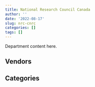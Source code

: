 ```yaml
---
title: National Research Council Canada
author: ''
date: '2022-08-17'
slug: nrc-cnrc
categories: []
tags: []
---
```


<script src="/rmarkdown-libs/htmlwidgets/htmlwidgets.js"></script>
<link href="/rmarkdown-libs/datatables-css/datatables-crosstalk.css" rel="stylesheet" />
<script src="/rmarkdown-libs/datatables-binding/datatables.js"></script>
<script src="/rmarkdown-libs/jquery/jquery-3.6.0.min.js"></script>
<link href="/rmarkdown-libs/dt-core-bootstrap/css/dataTables.bootstrap.min.css" rel="stylesheet" />
<link href="/rmarkdown-libs/dt-core-bootstrap/css/dataTables.bootstrap.extra.css" rel="stylesheet" />
<script src="/rmarkdown-libs/dt-core-bootstrap/js/jquery.dataTables.min.js"></script>
<script src="/rmarkdown-libs/dt-core-bootstrap/js/dataTables.bootstrap.min.js"></script>
<link href="/rmarkdown-libs/crosstalk/css/crosstalk.min.css" rel="stylesheet" />
<script src="/rmarkdown-libs/crosstalk/js/crosstalk.min.js"></script>
<script src="/rmarkdown-libs/htmlwidgets/htmlwidgets.js"></script>
<link href="/rmarkdown-libs/datatables-css/datatables-crosstalk.css" rel="stylesheet" />
<script src="/rmarkdown-libs/datatables-binding/datatables.js"></script>
<script src="/rmarkdown-libs/jquery/jquery-3.6.0.min.js"></script>
<link href="/rmarkdown-libs/dt-core-bootstrap/css/dataTables.bootstrap.min.css" rel="stylesheet" />
<link href="/rmarkdown-libs/dt-core-bootstrap/css/dataTables.bootstrap.extra.css" rel="stylesheet" />
<script src="/rmarkdown-libs/dt-core-bootstrap/js/jquery.dataTables.min.js"></script>
<script src="/rmarkdown-libs/dt-core-bootstrap/js/dataTables.bootstrap.min.js"></script>
<link href="/rmarkdown-libs/crosstalk/css/crosstalk.min.css" rel="stylesheet" />
<script src="/rmarkdown-libs/crosstalk/js/crosstalk.min.js"></script>

Department content here.

## Vendors

<div id="htmlwidget-1" style="width:100%;height:auto;" class="datatables html-widget"></div>
<script type="application/json" data-for="htmlwidget-1">{"x":{"style":"bootstrap","filter":"none","vertical":false,"data":[["<a href=\"/vendors/3m_canada_company/\">3M CANADA COMPANY<\/a>","<a href=\"/vendors/4083261_canada/\">4083261 CANADA<\/a>","<a href=\"/vendors/ab_sciex/\">AB SCIEX<\/a>","<a href=\"/vendors/abb/\">ABB<\/a>","<a href=\"/vendors/acklands_grainger/\">ACKLANDS GRAINGER<\/a>","<a href=\"/vendors/act/\">ACT<\/a>","<a href=\"/vendors/adga_group/\">ADGA GROUP<\/a>","<a href=\"/vendors/adobe/\">ADOBE<\/a>","<a href=\"/vendors/advanced_business_interiors/\">ADVANCED BUSINESS INTERIORS<\/a>","<a href=\"/vendors/aecom/\">AECOM<\/a>","<a href=\"/vendors/aero_feu/\">AERO FEU<\/a>","<a href=\"/vendors/agilent/\">AGILENT<\/a>","<a href=\"/vendors/ainsworth/\">AINSWORTH<\/a>","<a href=\"/vendors/air_liquide_canada/\">AIR LIQUIDE CANADA<\/a>","<a href=\"/vendors/alcaide_webster_architects/\">ALCAIDE WEBSTER ARCHITECTS<\/a>","<a href=\"/vendors/alliance_energy/\">ALLIANCE ENERGY<\/a>","<a href=\"/vendors/alliance_engineering_construction/\">ALLIANCE ENGINEERING CONSTRUCTION<\/a>","<a href=\"/vendors/altis_human_resources/\">ALTIS HUMAN RESOURCES<\/a>","<a href=\"/vendors/amazon/\">AMAZON<\/a>","<a href=\"/vendors/ameresco_canada/\">AMERESCO CANADA<\/a>","<a href=\"/vendors/ansys_canada/\">ANSYS CANADA<\/a>","<a href=\"/vendors/applied_electonics/\">APPLIED ELECTONICS<\/a>","<a href=\"/vendors/aps_aviation/\">APS AVIATION<\/a>","<a href=\"/vendors/architecture_evoq/\">ARCHITECTURE EVOQ<\/a>","<a href=\"/vendors/ari_financial_services/\">ARI FINANCIAL SERVICES<\/a>","<a href=\"/vendors/atco/\">ATCO<\/a>","<a href=\"/vendors/av_tech/\">AV TECH<\/a>","<a href=\"/vendors/avi_spl_canada/\">AVI SPL CANADA<\/a>","<a href=\"/vendors/avjet_holding/\">AVJET HOLDING<\/a>","<a href=\"/vendors/avmax_aviation_services/\">AVMAX AVIATION SERVICES<\/a>","<a href=\"/vendors/axt/\">AXT<\/a>","<a href=\"/vendors/banfield_seguin/\">BANFIELD SEGUIN<\/a>","<a href=\"/vendors/bdo_canada/\">BDO CANADA<\/a>","<a href=\"/vendors/bell_canada/\">BELL CANADA<\/a>","<a href=\"/vendors/bell_textron/\">BELL TEXTRON<\/a>","<a href=\"/vendors/black_mcdonald/\">BLACK MCDONALD<\/a>","<a href=\"/vendors/bluewave_energy/\">BLUEWAVE ENERGY<\/a>","<a href=\"/vendors/blumetric_environmental/\">BLUMETRIC ENVIRONMENTAL<\/a>","<a href=\"/vendors/bmt_fleet_technology/\">BMT FLEET TECHNOLOGY<\/a>","<a href=\"/vendors/bouthillette_parizeau/\">BOUTHILLETTE PARIZEAU<\/a>","<a href=\"/vendors/brawn_construction/\">BRAWN CONSTRUCTION<\/a>","<a href=\"/vendors/bruker/\">BRUKER<\/a>","<a href=\"/vendors/cache_computer_consulting/\">CACHE COMPUTER CONSULTING<\/a>","<a href=\"/vendors/cadex/\">CADEX<\/a>","<a href=\"/vendors/cae/\">CAE<\/a>","<a href=\"/vendors/calian/\">CALIAN<\/a>","<a href=\"/vendors/campbell_scientific_canada/\">CAMPBELL SCIENTIFIC CANADA<\/a>","<a href=\"/vendors/canadian_corps_of_commissionaires/\">CANADIAN CORPS OF COMMISSIONAIRES<\/a>","<a href=\"/vendors/canadian_standards_association/\">CANADIAN STANDARDS ASSOCIATION<\/a>","<a href=\"/vendors/canon/\">CANON<\/a>","<a href=\"/vendors/cansel_survey_equipment/\">CANSEL SURVEY EQUIPMENT<\/a>","<a href=\"/vendors/careworx/\">CAREWORX<\/a>","<a href=\"/vendors/carleton_electric/\">CARLETON ELECTRIC<\/a>","<a href=\"/vendors/carleton_university/\">CARLETON UNIVERSITY<\/a>","<a href=\"/vendors/casp_aerospace/\">CASP AEROSPACE<\/a>","<a href=\"/vendors/cbci_telecom/\">CBCI TELECOM<\/a>","<a href=\"/vendors/cbcl/\">CBCL<\/a>","<a href=\"/vendors/cdw_canada/\">CDW CANADA<\/a>","<a href=\"/vendors/cedrom_sni/\">CEDROM SNI<\/a>","<a href=\"/vendors/chu_sainte_justine/\">CHU SAINTE JUSTINE<\/a>","<a href=\"/vendors/cima/\">CIMA<\/a>","<a href=\"/vendors/cistel_technology/\">CISTEL TECHNOLOGY<\/a>","<a href=\"/vendors/closereach/\">CLOSEREACH<\/a>","<a href=\"/vendors/cnw_group/\">CNW GROUP<\/a>","<a href=\"/vendors/coastal_restoration_masonry/\">COASTAL RESTORATION MASONRY<\/a>","<a href=\"/vendors/compagnie_amplexor_canada/\">COMPAGNIE AMPLEXOR CANADA<\/a>","<a href=\"/vendors/construction_jessiko/\">CONSTRUCTION JESSIKO<\/a>","<a href=\"/vendors/contract_community/\">CONTRACT COMMUNITY<\/a>","<a href=\"/vendors/coradix_technology_consulting/\">CORADIX TECHNOLOGY CONSULTING<\/a>","<a href=\"/vendors/cummins_canada/\">CUMMINS CANADA<\/a>","<a href=\"/vendors/d_mark_biosciences/\">D MARK BIOSCIENCES<\/a>","<a href=\"/vendors/dalhousie_university/\">DALHOUSIE UNIVERSITY<\/a>","<a href=\"/vendors/decisive_technologies/\">DECISIVE TECHNOLOGIES<\/a>","<a href=\"/vendors/defran/\">DEFRAN<\/a>","<a href=\"/vendors/delco_automation/\">DELCO AUTOMATION<\/a>","<a href=\"/vendors/dell_computer/\">DELL COMPUTER<\/a>","<a href=\"/vendors/deloitte_and_touche/\">DELOITTE AND TOUCHE<\/a>","<a href=\"/vendors/diamond_and_schmitt_architects/\">DIAMOND AND SCHMITT ARCHITECTS<\/a>","<a href=\"/vendors/domus_building_cleaning/\">DOMUS BUILDING CLEANING<\/a>","<a href=\"/vendors/dst_consulting_engineers/\">DST CONSULTING ENGINEERS<\/a>","<a href=\"/vendors/dymech_engineering/\">DYMECH ENGINEERING<\/a>","<a href=\"/vendors/dynamic_personnel_consultants/\">DYNAMIC PERSONNEL CONSULTANTS<\/a>","<a href=\"/vendors/ebsco_canada/\">EBSCO CANADA<\/a>","<a href=\"/vendors/eclipsys_solutions/\">ECLIPSYS SOLUTIONS<\/a>","<a href=\"/vendors/ecole_de_langues_abce/\">ECOLE DE LANGUES ABCE<\/a>","<a href=\"/vendors/elsevier/\">ELSEVIER<\/a>","<a href=\"/vendors/englobe/\">ENGLOBE<\/a>","<a href=\"/vendors/eperformance/\">EPERFORMANCE<\/a>","<a href=\"/vendors/ernst_young/\">ERNST YOUNG<\/a>","<a href=\"/vendors/esbe_scientific_industries/\">ESBE SCIENTIFIC INDUSTRIES<\/a>","<a href=\"/vendors/esri/\">ESRI<\/a>","<a href=\"/vendors/excavation_loiselle/\">EXCAVATION LOISELLE<\/a>","<a href=\"/vendors/excel_human_resources/\">EXCEL HUMAN RESOURCES<\/a>","<a href=\"/vendors/exp_services/\">EXP SERVICES<\/a>","<a href=\"/vendors/fast_forward_french/\">FAST FORWARD FRENCH<\/a>","<a href=\"/vendors/fca_canada/\">FCA CANADA<\/a>","<a href=\"/vendors/felix_technology/\">FELIX TECHNOLOGY<\/a>","<a href=\"/vendors/ford_motor_company/\">FORD MOTOR COMPANY<\/a>","<a href=\"/vendors/galenvs_sciences/\">GALENVS SCIENCES<\/a>","<a href=\"/vendors/gamble_technologies/\">GAMBLE TECHNOLOGIES<\/a>","<a href=\"/vendors/gap_wireless/\">GAP WIRELESS<\/a>","<a href=\"/vendors/gartner/\">GARTNER<\/a>","<a href=\"/vendors/gatestone/\">GATESTONE<\/a>","<a href=\"/vendors/gdi_services/\">GDI SERVICES<\/a>","<a href=\"/vendors/gemma_property_services/\">GEMMA PROPERTY SERVICES<\/a>","<a href=\"/vendors/general_electric_canada/\">GENERAL ELECTRIC CANADA<\/a>","<a href=\"/vendors/general_motors/\">GENERAL MOTORS<\/a>","<a href=\"/vendors/genesis_integration/\">GENESIS INTEGRATION<\/a>","<a href=\"/vendors/genome_quebec/\">GENOME QUEBEC<\/a>","<a href=\"/vendors/gfl_environmental/\">GFL ENVIRONMENTAL<\/a>","<a href=\"/vendors/gil_son_construction/\">GIL SON CONSTRUCTION<\/a>","<a href=\"/vendors/global_total_office/\">GLOBAL TOTAL OFFICE<\/a>","<a href=\"/vendors/global_upholstery/\">GLOBAL UPHOLSTERY<\/a>","<a href=\"/vendors/golder_associates/\">GOLDER ASSOCIATES<\/a>","<a href=\"/vendors/goss_gilroy/\">GOSS GILROY<\/a>","<a href=\"/vendors/grand_toy/\">GRAND TOY<\/a>","<a href=\"/vendors/hatch/\">HATCH<\/a>","<a href=\"/vendors/haworth/\">HAWORTH<\/a>","<a href=\"/vendors/hewlett_packard/\">HEWLETT PACKARD<\/a>","<a href=\"/vendors/highlands_fuel_delivery/\">HIGHLANDS FUEL DELIVERY<\/a>","<a href=\"/vendors/hitachi_data_systems/\">HITACHI DATA SYSTEMS<\/a>","<a href=\"/vendors/honeywell/\">HONEYWELL<\/a>","<a href=\"/vendors/horizant/\">HORIZANT<\/a>","<a href=\"/vendors/hoskin_scientific/\">HOSKIN SCIENTIFIC<\/a>","<a href=\"/vendors/houle_electric/\">HOULE ELECTRIC<\/a>","<a href=\"/vendors/humansystems/\">HUMANSYSTEMS<\/a>","<a href=\"/vendors/hydro_one/\">HYDRO ONE<\/a>","<a href=\"/vendors/hypertec/\">HYPERTEC<\/a>","<a href=\"/vendors/ibi_group_architects_canada/\">IBI GROUP ARCHITECTS CANADA<\/a>","<a href=\"/vendors/ibiska_telecom/\">IBISKA TELECOM<\/a>","<a href=\"/vendors/ibm_canada/\">IBM CANADA<\/a>","<a href=\"/vendors/illumina_canada/\">ILLUMINA CANADA<\/a>","<a href=\"/vendors/imp_group/\">IMP GROUP<\/a>","<a href=\"/vendors/imperial_cleaners/\">IMPERIAL CLEANERS<\/a>","<a href=\"/vendors/info_tech_research_group/\">INFO TECH RESEARCH GROUP<\/a>","<a href=\"/vendors/insa/\">INSA<\/a>","<a href=\"/vendors/institut_national_d_optique/\">INSTITUT NATIONAL D OPTIQUE<\/a>","<a href=\"/vendors/integra_networks/\">INTEGRA NETWORKS<\/a>","<a href=\"/vendors/integrated_distribution_systems/\">INTEGRATED DISTRIBUTION SYSTEMS<\/a>","<a href=\"/vendors/ipss/\">IPSS<\/a>","<a href=\"/vendors/irving_oil/\">IRVING OIL<\/a>","<a href=\"/vendors/isomass_scientific/\">ISOMASS SCIENTIFIC<\/a>","<a href=\"/vendors/itex/\">ITEX<\/a>","<a href=\"/vendors/j_l_richards_associates/\">J L RICHARDS ASSOCIATES<\/a>","<a href=\"/vendors/j_p_gravel_construction/\">J P GRAVEL CONSTRUCTION<\/a>","<a href=\"/vendors/j_w_lindsay_enterprises/\">J W LINDSAY ENTERPRISES<\/a>","<a href=\"/vendors/john_wiley_sons/\">JOHN WILEY SONS<\/a>","<a href=\"/vendors/jp2g_consultants/\">JP2G CONSULTANTS<\/a>","<a href=\"/vendors/jumec_construction/\">JUMEC CONSTRUCTION<\/a>","<a href=\"/vendors/jumping_elephants/\">JUMPING ELEPHANTS<\/a>","<a href=\"/vendors/kaycom/\">KAYCOM<\/a>","<a href=\"/vendors/keysight_technologies_canada/\">KEYSIGHT TECHNOLOGIES CANADA<\/a>","<a href=\"/vendors/kf_aerospace/\">KF AEROSPACE<\/a>","<a href=\"/vendors/kingsview_construction/\">KINGSVIEW CONSTRUCTION<\/a>","<a href=\"/vendors/kone/\">KONE<\/a>","<a href=\"/vendors/kpmg/\">KPMG<\/a>","<a href=\"/vendors/kwc_architects/\">KWC ARCHITECTS<\/a>","<a href=\"/vendors/l3harris/\">L3HARRIS<\/a>","<a href=\"/vendors/laval_lab/\">LAVAL LAB<\/a>","<a href=\"/vendors/lengkeek_vessel_engineering/\">LENGKEEK VESSEL ENGINEERING<\/a>","<a href=\"/vendors/les_entreprises_fervel/\">LES ENTREPRISES FERVEL<\/a>","<a href=\"/vendors/les_traductions_tessier/\">LES TRADUCTIONS TESSIER<\/a>","<a href=\"/vendors/levitt_safety/\">LEVITT SAFETY<\/a>","<a href=\"/vendors/life_technologies/\">LIFE TECHNOLOGIES<\/a>","<a href=\"/vendors/like_10/\">LIKE 10<\/a>","<a href=\"/vendors/lionbridge/\">LIONBRIDGE<\/a>","<a href=\"/vendors/m_sullivan_son/\">M SULLIVAN SON<\/a>","<a href=\"/vendors/macdonald_dettwiler_and_associates/\">MACDONALD DETTWILER AND ASSOCIATES<\/a>","<a href=\"/vendors/macewen_petroleum/\">MACEWEN PETROLEUM<\/a>","<a href=\"/vendors/manpower_services_canada/\">MANPOWER SERVICES CANADA<\/a>","<a href=\"/vendors/maplesoft_consulting/\">MAPLESOFT CONSULTING<\/a>","<a href=\"/vendors/maxsys_staffing_and_consulting/\">MAXSYS STAFFING AND CONSULTING<\/a>","<a href=\"/vendors/maxxam_analytics/\">MAXXAM ANALYTICS<\/a>","<a href=\"/vendors/megalexis_communications/\">MEGALEXIS COMMUNICATIONS<\/a>","<a href=\"/vendors/microsoft_canada/\">MICROSOFT CANADA<\/a>","<a href=\"/vendors/millbrook_tactical/\">MILLBROOK TACTICAL<\/a>","<a href=\"/vendors/mindwire_systems/\">MINDWIRE SYSTEMS<\/a>","<a href=\"/vendors/mishkumi_technologies/\">MISHKUMI TECHNOLOGIES<\/a>","<a href=\"/vendors/mnp/\">MNP<\/a>","<a href=\"/vendors/morrison_hershfield/\">MORRISON HERSHFIELD<\/a>","<a href=\"/vendors/mts_allstream/\">MTS ALLSTREAM<\/a>","<a href=\"/vendors/national_arts_centre/\">NATIONAL ARTS CENTRE<\/a>","<a href=\"/vendors/nattiq/\">NATTIQ<\/a>","<a href=\"/vendors/nimble_information_strategies/\">NIMBLE INFORMATION STRATEGIES<\/a>","<a href=\"/vendors/nisha_techonologies/\">NISHA TECHONOLOGIES<\/a>","<a href=\"/vendors/nissan_canada/\">NISSAN CANADA<\/a>","<a href=\"/vendors/norlon_builders_london/\">NORLON BUILDERS LONDON<\/a>","<a href=\"/vendors/notra/\">NOTRA<\/a>","<a href=\"/vendors/nova_networks/\">NOVA NETWORKS<\/a>","<a href=\"/vendors/onx_enterprise_solutions/\">ONX ENTERPRISE SOLUTIONS<\/a>","<a href=\"/vendors/openframe_technologies/\">OPENFRAME TECHNOLOGIES<\/a>","<a href=\"/vendors/opentext/\">OPENTEXT<\/a>","<a href=\"/vendors/opsis/\">OPSIS<\/a>","<a href=\"/vendors/oracle_canada/\">ORACLE CANADA<\/a>","<a href=\"/vendors/orangutech/\">ORANGUTECH<\/a>","<a href=\"/vendors/otis_elevator/\">OTIS ELEVATOR<\/a>","<a href=\"/vendors/ottawa_greenbelt_construction/\">OTTAWA GREENBELT CONSTRUCTION<\/a>","<a href=\"/vendors/pal_aerospace/\">PAL AEROSPACE<\/a>","<a href=\"/vendors/paladin_group/\">PALADIN GROUP<\/a>","<a href=\"/vendors/parsons_canada/\">PARSONS CANADA<\/a>","<a href=\"/vendors/peters_construction/\">PETERS CONSTRUCTION<\/a>","<a href=\"/vendors/phaselock_systems_international/\">PHASELOCK SYSTEMS INTERNATIONAL<\/a>","<a href=\"/vendors/pitney_bowes/\">PITNEY BOWES<\/a>","<a href=\"/vendors/pmg_technologies/\">PMG TECHNOLOGIES<\/a>","<a href=\"/vendors/pomerleau/\">POMERLEAU<\/a>","<a href=\"/vendors/pra/\">PRA<\/a>","<a href=\"/vendors/pricewaterhouse_coopers/\">PRICEWATERHOUSE COOPERS<\/a>","<a href=\"/vendors/primex_project_management/\">PRIMEX PROJECT MANAGEMENT<\/a>","<a href=\"/vendors/procom_consultants/\">PROCOM CONSULTANTS<\/a>","<a href=\"/vendors/prologic_systems/\">PROLOGIC SYSTEMS<\/a>","<a href=\"/vendors/promaxis/\">PROMAXIS<\/a>","<a href=\"/vendors/proquest/\">PROQUEST<\/a>","<a href=\"/vendors/protak_consulting_group/\">PROTAK CONSULTING GROUP<\/a>","<a href=\"/vendors/purespirit_solutions/\">PURESPIRIT SOLUTIONS<\/a>","<a href=\"/vendors/pylon_electronics/\">PYLON ELECTRONICS<\/a>","<a href=\"/vendors/qiagen/\">QIAGEN<\/a>","<a href=\"/vendors/qmr/\">QMR<\/a>","<a href=\"/vendors/quantum_management_services/\">QUANTUM MANAGEMENT SERVICES<\/a>","<a href=\"/vendors/queen_s_university/\">QUEEN S UNIVERSITY<\/a>","<a href=\"/vendors/r_w_tomlinson/\">R W TOMLINSON<\/a>","<a href=\"/vendors/radiation_solutions/\">RADIATION SOLUTIONS<\/a>","<a href=\"/vendors/randstad/\">RANDSTAD<\/a>","<a href=\"/vendors/raymond_chabot_grant_thornton/\">RAYMOND CHABOT GRANT THORNTON<\/a>","<a href=\"/vendors/republic_architecture/\">REPUBLIC ARCHITECTURE<\/a>","<a href=\"/vendors/roche_diagnostics/\">ROCHE DIAGNOSTICS<\/a>","<a href=\"/vendors/rogers/\">ROGERS<\/a>","<a href=\"/vendors/rohde_schwarz_canada/\">ROHDE SCHWARZ CANADA<\/a>","<a href=\"/vendors/russel_metals/\">RUSSEL METALS<\/a>","<a href=\"/vendors/sap/\">SAP<\/a>","<a href=\"/vendors/sas_institute/\">SAS INSTITUTE<\/a>","<a href=\"/vendors/sharp_electronics/\">SHARP ELECTRONICS<\/a>","<a href=\"/vendors/shell_canada_products/\">SHELL CANADA PRODUCTS<\/a>","<a href=\"/vendors/shi_canada/\">SHI CANADA<\/a>","<a href=\"/vendors/siemens/\">SIEMENS<\/a>","<a href=\"/vendors/sierra_systems_group/\">SIERRA SYSTEMS GROUP<\/a>","<a href=\"/vendors/simex_defence/\">SIMEX DEFENCE<\/a>","<a href=\"/vendors/snc_lavalin/\">SNC LAVALIN<\/a>","<a href=\"/vendors/softchoice/\">SOFTCHOICE<\/a>","<a href=\"/vendors/soludoc/\">SOLUDOC<\/a>","<a href=\"/vendors/southwest_research_institute/\">SOUTHWEST RESEARCH INSTITUTE<\/a>","<a href=\"/vendors/springer_verlag/\">SPRINGER VERLAG<\/a>","<a href=\"/vendors/st_joseph_print_group/\">ST JOSEPH PRINT GROUP<\/a>","<a href=\"/vendors/stantec/\">STANTEC<\/a>","<a href=\"/vendors/stiff_sentences/\">STIFF SENTENCES<\/a>","<a href=\"/vendors/stoneworks_technologies/\">STONEWORKS TECHNOLOGIES<\/a>","<a href=\"/vendors/stratos/\">STRATOS<\/a>","<a href=\"/vendors/systemscope/\">SYSTEMSCOPE<\/a>","<a href=\"/vendors/tecsis/\">TECSIS<\/a>","<a href=\"/vendors/teknion/\">TEKNION<\/a>","<a href=\"/vendors/teksystems_canada/\">TEKSYSTEMS CANADA<\/a>","<a href=\"/vendors/telecom_computer_services/\">TELECOM COMPUTER SERVICES<\/a>","<a href=\"/vendors/telus_canada/\">TELUS CANADA<\/a>","<a href=\"/vendors/tenaquip/\">TENAQUIP<\/a>","<a href=\"/vendors/teramach_technologies/\">TERAMACH TECHNOLOGIES<\/a>","<a href=\"/vendors/testforce_systems/\">TESTFORCE SYSTEMS<\/a>","<a href=\"/vendors/thales/\">THALES<\/a>","<a href=\"/vendors/the_aim_group/\">THE AIM GROUP<\/a>","<a href=\"/vendors/the_mathworks/\">THE MATHWORKS<\/a>","<a href=\"/vendors/the_right_door_consulting/\">THE RIGHT DOOR CONSULTING<\/a>","<a href=\"/vendors/the_vcan_group/\">THE VCAN GROUP<\/a>","<a href=\"/vendors/thermo_fisher_scientific/\">THERMO FISHER SCIENTIFIC<\/a>","<a href=\"/vendors/thyssenkrupp_elevator/\">THYSSENKRUPP ELEVATOR<\/a>","<a href=\"/vendors/tiree/\">TIREE<\/a>","<a href=\"/vendors/toromont/\">TOROMONT<\/a>","<a href=\"/vendors/toyota_canada/\">TOYOTA CANADA<\/a>","<a href=\"/vendors/trm_technologies/\">TRM TECHNOLOGIES<\/a>","<a href=\"/vendors/tulmar_safety_systems/\">TULMAR SAFETY SYSTEMS<\/a>","<a href=\"/vendors/turtle_island_staffing/\">TURTLE ISLAND STAFFING<\/a>","<a href=\"/vendors/tyco_integrated_fire_security/\">TYCO INTEGRATED FIRE SECURITY<\/a>","<a href=\"/vendors/ubiqus_canada/\">UBIQUS CANADA<\/a>","<a href=\"/vendors/unisource/\">UNISOURCE<\/a>","<a href=\"/vendors/universite_laval/\">UNIVERSITE LAVAL<\/a>","<a href=\"/vendors/university_of_alberta/\">UNIVERSITY OF ALBERTA<\/a>","<a href=\"/vendors/university_of_british_columbia/\">UNIVERSITY OF BRITISH COLUMBIA<\/a>","<a href=\"/vendors/university_of_calgary/\">UNIVERSITY OF CALGARY<\/a>","<a href=\"/vendors/university_of_guelph/\">UNIVERSITY OF GUELPH<\/a>","<a href=\"/vendors/university_of_new_brunswick/\">UNIVERSITY OF NEW BRUNSWICK<\/a>","<a href=\"/vendors/university_of_ottawa/\">UNIVERSITY OF OTTAWA<\/a>","<a href=\"/vendors/university_of_saskatchewan/\">UNIVERSITY OF SASKATCHEWAN<\/a>","<a href=\"/vendors/university_of_toronto/\">UNIVERSITY OF TORONTO<\/a>","<a href=\"/vendors/university_of_waterloo/\">UNIVERSITY OF WATERLOO<\/a>","<a href=\"/vendors/university_of_western_ontario/\">UNIVERSITY OF WESTERN ONTARIO<\/a>","<a href=\"/vendors/valcom_consulting/\">VALCOM CONSULTING<\/a>","<a href=\"/vendors/vanrx_pharmasystems/\">VANRX PHARMASYSTEMS<\/a>","<a href=\"/vendors/vci_controls/\">VCI CONTROLS<\/a>","<a href=\"/vendors/vwr_international/\">VWR INTERNATIONAL<\/a>","<a href=\"/vendors/waters/\">WATERS<\/a>","<a href=\"/vendors/wesco_distribution_canada/\">WESCO DISTRIBUTION CANADA<\/a>","<a href=\"/vendors/westbury_national_show_systems/\">WESTBURY NATIONAL SHOW SYSTEMS<\/a>","<a href=\"/vendors/wintersteiger/\">WINTERSTEIGER<\/a>","<a href=\"/vendors/wood_canada/\">WOOD CANADA<\/a>","<a href=\"/vendors/wsp/\">WSP<\/a>","<a href=\"/vendors/xerox/\">XEROX<\/a>","<a href=\"/vendors/york_university/\">YORK UNIVERSITY<\/a>","<a href=\"/vendors/zernam_enterprise/\">ZERNAM ENTERPRISE<\/a>"],[null,"$    167,227.92","$     61,612.35","$    766,908.62",null,"$    102,128.38",null,"$     16,826.62","$    241,394.28","$    130,246.96",null,"$    797,210.71","$    668,386.68","$    514,944.76","$     90,439.88",null,null,"$    261,934.09",null,"$  2,750,195.88","$    488,539.92",null,"$     79,100.00","$     78,597.15","$     28,589.00","$  8,542,120.33","$  2,805,120.33","$     28,148.53","$    490,235.72",null,"$  1,382,530.08","$      2,846.37","$     15,933.00","$    588,247.07","$     53,075.94","$  1,576,504.01","$     10,639.95",null,null,"$     16,997.76","$    230,733.13","$     60,737.08","$    549,293.87","$     15,179.87","$      8,040.68","$    157,082.86","$     43,383.25","$  3,683,896.34","$  1,202,006.87","$      1,245.27","$     11,000.00","$  3,096,646.69","$  2,271,956.33",null,"$     13,072.27","$     57,228.91",null,"$    280,980.61","$     62,968.86","$     45,990.00","$    109,118.38","$    535,003.26","$     40,133.30","$     11,453.53","$     47,815.85",null,null,null,"$     70,625.00",null,"$     11,182.50",null,null,"$    306,021.75",null,null,"$    421,948.81","$    286,930.54","$  1,822,445.47","$     32,981.88","$    259,527.10","$     12,892.45","$  3,913,919.16",null,"$     74,968.09","$  1,485,926.03",null,"$     11,758.44","$     55,714.30",null,"$     21,975.31","$  3,690,912.56","$  1,822,649.23",null,"$     27,373.16",null,"$     66,101.43",null,null,"$    210,825.23","$    295,762.72","$    630,803.07","$     11,300.00",null,"$  1,243,748.91","$    875,900.78","$     85,934.36",null,null,null,"$    110,097.17",null,"$     17,321.54","$     93,140.48",null,"$     36,536.65","$     33,877.98","$      2,540.56",null,null,"$    550,518.86","$  1,717,929.41","$    260,521.29","$    138,550.43",null,"$     35,256.00","$     23,147.55",null,null,null,"$      7,358.62","$    310,928.62",null,"$     95,314.57","$        624.72","$     30,846.76","$    113,229.15",null,null,"$    344,437.56","$     47,720.10","$     13,800.67","$     10,093.16",null,"$  2,337,885.97","$     15,533.05","$  1,179,854.53","$          0.00","$    537,739.93",null,null,"$    680,646.15","$    437,553.24","$     67,860.37","$      5,305.04","$    313,461.48","$    133,130.55","$     79,546.98",null,null,"$    138,558.24",null,"$     24,860.00","$    284,464.52","$    487,886.46","$     65,463.52","$  2,660,755.19","$  1,116,265.50","$     49,547.16","$     10,989.96",null,"$     17,124.84","$     50,668.09",null,"$    419,524.54",null,"$  1,685,072.10","$    888,772.06",null,null,"$    354,621.24",null,null,null,"$    611,567.30","$     27,012.65","$  2,254,197.25","$     12,345.25",null,null,"$     17,629.88","$     22,540.77","$  1,660,152.42","$     66,759.17","$     75,183.46","$     11,937.00","$  3,762,125.67",null,"$     13,386.26",null,null,"$    171,129.18","$      5,470.72","$  1,066,350.62",null,null,"$    384,267.02",null,"$    181,596.42",null,"$    143,516.14","$    417,957.70",null,null,"$     10,085.25","$     15,118.95","$     40,245.44","$    281,188.88",null,"$    486,296.42","$    279,395.40","$     31,538.58","$     73,045.88",null,"$     31,711.22",null,"$     24,148.48","$     10,414.08","$  1,184,878.44","$     16,071.99","$    468,210.80",null,null,"$  1,142,469.30","$    311,851.99",null,"$  1,252,446.03","$    561,077.58","$     78,388.54","$    202,075.54","$  4,083,945.00","$     10,921.45","$  1,627,133.64",null,null,"$     49,946.00","$     96,132.06","$     24,860.00","$     17,956.12","$  1,794,098.95","$     10,057.00",null,"$     14,771.18","$      2,968.80","$    226,960.50","$     79,632.98","$     24,860.00","$    347,151.86",null,null,"$    964,881.18","$      7,975.83","$     41,284.25","$     29,606.83",null,"$     19,816.86","$     58,935.15","$     39,361.74","$     44,928.39","$     24,995.60",null,"$      1,445.54","$    111,007.00",null,null,null,"$    128,626.21","$    307,795.48",null,null,null,null,null,null,null,"$    450,833.43","$    128,961.09",null,null,"$      1,923.78",null,"$    126,528.76","$    325,075.20",null,null],["$  1,380,289.36","$     38,639.78","$     49,439.87",null,null,"$    261,152.92",null,"$      8,807.38","$    403,078.00","$     89,752.71",null,"$    934,911.23","$    411,752.55","$    730,749.20","$     74,342.71","$          0.00","$    983,253.28","$     39,891.21",null,"$  2,750,195.88","$    365,609.30","$     27,416.41","$     28,368.61","$     97,745.00",null,"$ 11,757,919.30","$  2,994,468.48","$     77,520.14","$    667,092.75",null,"$  1,168,613.96","$      9,470.63","$     44,183.00","$    126,920.01","$     59,427.94","$  2,452,672.20",null,"$     21,810.13","$     11,865.00",null,null,"$     98,506.33","$     79,441.45",null,null,"$    276,753.61","$     93,248.89","$  3,508,056.16","$  1,150,365.27",null,"$      3,653.28","$  1,124,563.45","$  1,389,272.01","$     35,000.00",null,null,null,null,"$     69,416.45",null,"$    146,768.90","$  1,088,000.11","$     54,704.85","$     11,146.47",null,"$          0.00",null,null,null,"$      4,165.44","$     88,591.07",null,null,"$    183,288.26","$     20,828.16","$    245,062.97","$    914,898.41","$    167,734.38","$  1,839,448.67","$     56,833.35","$     56,500.00","$     55,901.01","$    208,982.67",null,null,"$    734,456.74",null,null,"$    184,870.18",null,"$     32,234.13","$  2,615,632.79","$  1,721,487.55",null,"$     20,763.73",null,"$     94,727.00","$     97,380.36",null,"$     45,395.50","$     25,340.04","$    323,441.85",null,null,"$  1,597,494.21","$    391,233.50","$     47,706.57",null,"$     37,036.93",null,"$     18,363.20",null,null,"$     28,456.56",null,"$     23,948.09",null,"$     12,702.80","$  1,073,201.52","$     34,500.00","$    813,762.22","$  1,326,392.12","$     61,593.12","$    578,842.63",null,null,"$     23,147.55","$     13,751.01","$     22,600.00",null,"$      5,953.39","$  1,427,823.62",null,"$     95,314.57","$    119,575.00","$     23,072.44",null,null,"$    193,057.76","$     23,735.31",null,null,"$     31,504.40",null,"$    377,609.79","$     76,753.24","$    289,360.47","$          0.00",null,null,"$     13,208.93","$     87,654.05","$    824,188.21","$    240,285.88","$      8,841.73","$    310,848.21","$          0.00","$    402,725.45",null,null,"$    138,558.24","$     99,921.82","$     13,228.68","$    487,124.74","$    503,046.78","$          0.00","$  4,513,337.07","$    920,460.50","$    392,528.42","$        344.76","$      3,898.75",null,null,"$     61,790.54","$    231,625.26",null,"$    874,774.03","$     27,095.54",null,"$    135,612.60","$    259,138.19","$     11,003.25",null,null,"$    233,120.58",null,"$  1,879,785.14",null,"$     37,421.39",null,null,"$     18,527.22","$  1,638,833.70","$     55,175.04","$    328,700.86","$      9,443.52","$  1,048,531.56",null,"$    224,621.98",null,"$     18,126.57","$    564,868.53",null,"$     91,748.68",null,null,"$  1,067,731.81",null,null,null,"$     47,695.82","$    140,860.09",null,"$     22,158.23",null,"$     14,038.17","$     65,218.44","$    300,893.25","$     13,085.40",null,"$     73,450.00","$        873.94",null,null,"$     21,221.65",null,null,"$     51,431.95","$  1,200,300.12","$        908.16","$  1,008,855.36",null,"$        251.30","$    581,050.48","$    345,173.53","$     43,957.00","$    486,111.38","$    168,668.86","$     40,894.75",null,"$  4,240,478.84","$     12,587.08","$    902,130.40",null,"$     15,685.68","$     43,957.00","$     14,452.24","$     24,860.00","$     56,711.34","$  3,321,276.46",null,"$    143,297.42",null,"$     97,343.25","$     78,996.04","$     61,149.85","$     88,414.23","$    296,211.83","$     39,037.64","$     11,526.00","$  1,520,329.77","$     20,539.28","$     10,292.79","$     25,651.00",null,null,"$     40,826.90","$     19,337.89","$     28,107.52","$     24,995.60",null,"$    187,954.01","$    467,955.38","$     42,922.09",null,null,"$    128,626.21","$    311,243.56",null,"$     25,742.57",null,null,"$     12,526.77",null,null,"$    587,536.18","$    158,534.63",null,"$     63,627.46","$     22,476.56",null,"$    333,457.26","$    174,412.55",null,"$    127,486.63"],[null,null,"$    246,145.10","$    275,716.45","$     45,896.39","$    207,256.45",null,null,"$    590,435.52",null,null,"$    790,814.70","$    658,001.81","$    500,906.25","$     34,169.74","$          0.00","$    918,848.04","$    306,751.37",null,"$  2,757,730.66","$    560,770.57",null,"$    134,502.25","$     98,310.00",null,"$ 12,720,236.96","$  2,145,666.63","$     82,229.31","$     31,358.04","$     70,875.24","$    623,659.90",null,"$     12,204.00","$     78,704.50","$     48,672.50","$  1,338,889.82",null,"$     60,299.06",null,"$    268,539.16",null,"$    116,426.13","$     29,749.03",null,null,"$    134,922.76","$     30,090.66","$  3,733,526.76","$  1,020,752.44",null,null,"$  1,216,737.71","$    901,132.80","$    883,156.61",null,null,"$     95,824.00","$     33,820.90",null,null,"$     36,889.25","$  1,673,830.63","$    210,733.24","$        843.24",null,"$          0.00",null,null,null,"$     18,229.81",null,"$     51,730.89","$     15,839.30",null,"$     15,038.04","$     48,827.89","$    503,490.66","$     39,550.00","$  1,911,621.70","$     77,542.20",null,"$     77,319.76","$    327,096.62","$      6,316.04","$     55,282.09","$  2,175,990.17",null,null,"$    185,376.67","$     61,098.80","$     33,071.15","$    922,637.60","$  2,564,583.58","$     45,831.64","$     37,961.43","$     60,000.74","$    528,184.74","$    210,234.24","$     22,765.06","$    103,843.61","$     17,428.64","$    545,804.08",null,null,"$  1,560,465.70","$    461,844.03",null,"$      6,134.19","$     19,557.25",null,null,null,null,null,"$     94,879.90",null,null,"$      1,680.44","$  6,209,166.30","$     44,965.00","$    870,757.64","$    897,127.68",null,"$    425,700.28","$     50,225.96",null,"$      9,702.95",null,null,null,"$    238,064.54","$  1,147,514.59",null,"$     95,575.71","$     10,428.29","$      8,884.68",null,"$     64,700.55","$     47,473.22","$    181,072.94",null,"$     44,652.66","$     14,900.52",null,"$    361,108.40","$     48,185.00","$  2,025,135.73","$      3,194.06",null,"$     24,521.00","$     10,444.86","$    395,287.49","$  3,019,509.15","$     58,907.42","$     34,873.29","$     98,511.88","$     48,649.65","$     17,401.25",null,null,"$    138,937.85","$    102,873.63","$     27,189.72","$    137,915.68","$    577,041.38","$     10,031.55",null,"$  1,053,251.07","$     22,488.36",null,"$     10,638.10",null,null,"$     63,583.43","$    261,971.89",null,"$    442,511.14","$    242,410.23","$     24,860.00","$    104,246.80","$    786,829.43",null,"$      3,736.62",null,"$    692,927.15","$    334,577.18",null,null,"$     36,711.87","$    518,854.10",null,"$     27,915.83","$  1,522,766.88","$     52,307.46","$    171,506.48","$      9,574.32",null,"$     21,402.20","$     76,627.04","$     21,910.70",null,"$    860,623.66",null,"$    545,370.20",null,"$     36,044.47","$     12,559.26","$     52,059.53",null,"$     10,735.17","$     10,453.14","$    483,939.27","$     25,764.00","$    392,624.77","$     10,085.25",null,"$        904.00","$    129,955.29","$     42,521.55","$  1,200,273.60","$     35,676.93",null,null,null,"$     36,382.50","$     20,843.75",null,null,"$  1,201,709.98","$      9,241.83","$  2,411,303.70","$     22,619.44","$     15,078.07","$    450,395.47","$    234,947.30","$     21,447.40","$    491,672.08","$    222,658.45","$     41,006.79","$    166,617.34","$  5,285,821.54",null,"$  1,523,006.14",null,null,"$     28,193.50","$    171,489.28","$     24,860.00","$     80,546.30","$  3,772,814.88","$     16,207.59","$     20,875.87",null,"$     74,532.19","$    996,562.34","$     74,453.79","$     62,714.19","$    356,011.12","$    148,583.04",null,"$  1,126,983.52","$     20,622.78",null,"$    185,536.60",null,null,null,"$     45,264.36","$     23,047.73","$     24,995.60","$    214,273.88","$    417,573.53","$    943,571.64","$    358,862.77","$     25,000.00","$     10,839.07","$    192,004.86","$  1,076,620.99","$     62,328.45","$    245,700.04","$    594,222.08","$     83,983.67",null,null,"$      6,753.55","$    421,493.35","$    284,382.63","$     25,305.79","$     21,465.64",null,"$     87,492.26","$    163,718.49","$    385,399.28",null,"$     88,983.95"],[null,null,"$     45,191.41","$     24,988.95",null,"$     15,147.79","$     39,550.00",null,"$    109,067.94","$          0.00","$     20,124.94","$    986,744.74","$    724,626.85","$    540,862.18","$          0.00","$          0.00",null,"$    322,852.04","$      5,556.66","$  2,783,790.78","$    362,106.60",null,null,null,null,"$ 11,482,866.29","$  1,384,782.12","$     11,214.63",null,"$     24,219.63","$  1,103,321.57",null,"$    199,938.51","$     39,292.01",null,"$  1,256,960.37",null,"$     46,633.69","$     14,690.00","$    305,679.07","$    145,009.51","$    449,949.62","$     21,616.63",null,null,"$     55,798.88",null,"$  4,181,506.27","$    603,529.77","$     12,181.40",null,null,"$    923,914.24","$    949,005.43",null,null,"$     38,985.00","$     12,461.29",null,null,null,"$  1,841,210.46","$    520,791.38","$      9,326.76",null,"$          0.00","$    478,614.91","$     59,797.34",null,"$     28,708.33","$      3,155.71","$    293,618.72",null,"$    222,653.43",null,"$     16,178.14","$  1,425,909.30","$     49,720.00","$  1,917,069.60","$    108,580.47",null,null,"$     10,308.87","$    147,374.22","$     39,997.32","$     36,547.96","$          0.00",null,"$    229,201.63",null,"$     62,532.23",null,"$  2,041,163.56","$     59,958.96","$     47,779.96","$    171,981.48","$    681,784.60","$     40,328.57",null,"$     42,561.42","$     21,339.56","$    339,114.63",null,"$     32,221.55","$  1,565,229.75","$     61,611.57",null,"$      8,364.81",null,"$        772.84","$     14,053.00","$     16,890.84",null,"$     96,926.26","$    126,532.30",null,null,"$     17,115.59",null,"$     31,116.99","$    593,501.56","$    757,827.50",null,"$    356,408.45","$     22,025.15",null,null,"$    118,869.89",null,"$    104,638.95","$     97,486.99","$    626,858.44","$     82,851.12","$     95,314.57","$     68,704.00","$      2,558.44",null,null,null,"$    119,767.31",null,"$     11,187.00","$      6,761.58","$     22,487.00","$     79,844.26",null,"$    744,202.76","$     50,108.04",null,null,"$     21,855.52","$     96,254.08","$    246,381.02","$      6,737.85","$      8,841.73","$     39,079.82","$    109,661.11","$      6,696.83","$     22,687.38","$     89,964.50","$    135,985.32","$          0.00","$     25,223.24","$    572,679.47","$    950,303.70","$     17,392.57",null,"$  1,351,194.11","$     16,950.00",null,"$     10,601.38","$    188,738.64",null,"$    133,617.89","$    570,572.99","$     25,227.46","$    375,026.25",null,"$     32,544.00","$    792,776.77","$    536,929.70",null,"$      1,352.52","$     34,160.57","$    214,282.79","$     25,302.96",null,null,"$     99,689.64","$    135,843.27",null,"$     23,920.47","$  1,323,963.40","$     56,601.98","$     97,563.31","$      9,548.16",null,null,"$     17,214.04",null,null,"$    642,914.60",null,"$      7,717.41","$  4,241,278.19","$    106,066.36","$     44,375.10",null,null,null,null,"$    477,179.49","$    151,694.25","$    575,036.84","$     10,325.59",null,"$      7,106.18",null,"$     78,655.97","$    457,508.55",null,"$          0.00","$     56,679.15","$     22,125.00",null,null,null,null,"$    786,088.10",null,"$    837,217.70",null,"$     15,468.57","$    968,125.24","$    263,132.99",null,"$     79,969.20","$    299,109.56","$     40,894.75","$     16,124.03","$  4,899,109.67",null,"$  1,187,055.27","$     59,107.69","$     10,186.50","$    214,882.02",null,"$     24,860.00","$     11,235.65","$  2,933,205.09",null,"$     12,174.46",null,"$     90,042.47","$    704,077.54","$     92,753.31","$    111,389.77","$    569,383.31","$     78,894.16",null,"$  6,257,254.81","$     18,617.18",null,"$    226,199.10","$     69,823.18","$     54,352.24",null,"$     11,290.29","$     21,978.62","$     56,360.38","$      2,320.45","$    439,772.73","$    747,437.32","$    204,565.30","$     44,660.71","$     95,785.93","$    244,528.57","$  1,255,468.51","$     72,061.55","$    216,473.21","$    732,569.19","$    101,316.33",null,"$  1,590,599.22","$     70,429.85","$    371,647.45","$    236,331.04",null,null,null,"$     31,967.95","$    244,907.73","$    247,426.06","$     15,000.00",null]],"container":"<table class=\"table table-striped table-hover row-border order-column display\">\n  <thead>\n    <tr>\n      <th>Vendor<\/th>\n      <th>2017-2018<\/th>\n      <th>2018-2019<\/th>\n      <th>2019-2020<\/th>\n      <th>2020-2021<\/th>\n    <\/tr>\n  <\/thead>\n<\/table>","options":{"order":[[4,"desc"]],"pageLength":10,"autoWidth":true,"columnDefs":[],"orderClasses":false}},"evals":[],"jsHooks":[]}</script>

## Categories

<div id="htmlwidget-2" style="width:100%;height:auto;" class="datatables html-widget"></div>
<script type="application/json" data-for="htmlwidget-2">{"x":{"style":"bootstrap","filter":"none","vertical":false,"data":[["<a href=\"/categories/1_facilities_and_construction/\">Facilities and construction<\/a>","<a href=\"/categories/10_office_management/\">Office management<\/a>","<a href=\"/categories/2_professional_services/\">Professional services<\/a>","<a href=\"/categories/3_information_technology/\">Information technology<\/a>","<a href=\"/categories/4_medical/\">Medical<\/a>","<a href=\"/categories/5_transportation_and_logistics/\">Transportation and logistics<\/a>","<a href=\"/categories/6_industrial_products_and_services/\">Industrial products and services<\/a>","<a href=\"/categories/7_travel/\">Travel<\/a>","<a href=\"/categories/8_security_and_protection/\">Security and protection<\/a>","<a href=\"/categories/9_human_capital/\">Human capital<\/a>"],["$ 77,698,985.50","$ 19,137,102.98","$ 18,922,396.57","$ 25,215,930.23","$    180,274.56","$  2,815,455.07","$ 40,638,267.23","$     14,827.59","$  3,654,414.97","$  2,289,229.44"],["$ 71,284,689.17","$ 11,333,972.98","$ 20,870,581.56","$ 24,495,438.58","$    160,791.35","$  3,331,076.10","$ 38,371,083.49",null,"$  3,493,818.16","$  1,822,462.48"],["$ 57,215,116.74","$ 17,740,673.13","$ 23,796,918.28","$ 34,949,001.35","$    449,174.57","$  5,560,812.33","$ 36,270,553.59","$     33,900.00","$  3,788,201.21","$  1,904,912.04"],["$ 57,706,633.45","$ 10,763,141.51","$ 30,593,361.16","$ 23,548,749.43","$    360,712.72","$  1,916,109.29","$ 50,888,620.43",null,"$  4,242,509.44","$  1,504,954.69"]],"container":"<table class=\"table table-striped table-hover row-border order-column display\">\n  <thead>\n    <tr>\n      <th>Category<\/th>\n      <th>2017-2018<\/th>\n      <th>2018-2019<\/th>\n      <th>2019-2020<\/th>\n      <th>2020-2021<\/th>\n    <\/tr>\n  <\/thead>\n<\/table>","options":{"order":[[4,"desc"]],"pageLength":20,"autoWidth":true,"columnDefs":[],"orderClasses":false,"lengthMenu":[10,20,25,50,100]}},"evals":[],"jsHooks":[]}</script>
